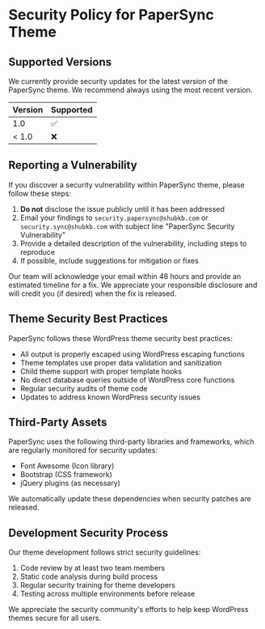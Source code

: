 # Security Policy for PaperSync Theme

## Supported Versions

We currently provide security updates for the latest version of the PaperSync theme. We recommend always using the most recent version.

| Version | Supported          |
| ------- | ------------------ |
| 1.0     | :white_check_mark: |
| < 1.0   | :x:               |

## Reporting a Vulnerability

If you discover a security vulnerability within PaperSync theme, please follow these steps:

1. **Do not** disclose the issue publicly until it has been addressed
2. Email your findings to `security.papersync@shubkb.com` or `security.sync@shubkb.com` with subject line "PaperSync Security Vulnerability"
3. Provide a detailed description of the vulnerability, including steps to reproduce
4. If possible, include suggestions for mitigation or fixes

Our team will acknowledge your email within 48 hours and provide an estimated timeline for a fix. We appreciate your responsible disclosure and will credit you (if desired) when the fix is released.

## Theme Security Best Practices

PaperSync follows these WordPress theme security best practices:

- All output is properly escaped using WordPress escaping functions
- Theme templates use proper data validation and sanitization
- Child theme support with proper template hooks
- No direct database queries outside of WordPress core functions
- Regular security audits of theme code
- Updates to address known WordPress security issues

## Third-Party Assets

PaperSync uses the following third-party libraries and frameworks, which are regularly monitored for security updates:

- Font Awesome (Icon library)
- Bootstrap (CSS framework) 
- jQuery plugins (as necessary)

We automatically update these dependencies when security patches are released.

## Development Security Process

Our theme development follows strict security guidelines:

1. Code review by at least two team members
2. Static code analysis during build process
3. Regular security training for theme developers
4. Testing across multiple environments before release

We appreciate the security community's efforts to help keep WordPress themes secure for all users.
